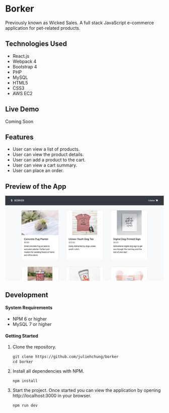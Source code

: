 # Borker

Previously known as Wicked Sales. A full stack JavaScript e-commerce application for pet-related products.

## Technologies Used

- React.js
- Webpack 4
- Bootstrap 4
- PHP
- MySQL
- HTML5
- CSS3
- AWS EC2

## Live Demo

Coming Soon

## Features

- User can view a list of products.
- User can view the product details.
- User can add a product to the cart.
- User can view a cart summary.
- User can place an order.

## Preview of the App

![Borker](server/public/images/BorkerDefault.png)

## Development

#### System Requirements

- NPM 6 or higher
- MySQL 7 or higher

#### Getting Started

1. Clone the repository.

    ```shell
    git clone https://github.com/juliehchung/borker
    cd borker
    ```

2. Install all dependencies with NPM.

    ```shell
    npm install
    ```

3. Start the project. Once started you can view the application by opening http://localhost:3000 in your browser.

    ```shell
    npm run dev
    ```
    
